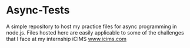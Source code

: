 # Async-Tests
A simple repository to host my practice files for async programming in node.js.
Files hosted here are easily applicable to some of the challenges that I face at my internship iCIMS www.icims.com
